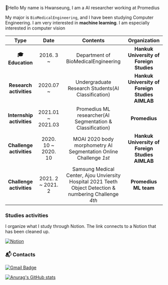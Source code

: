  :wave:Hello My name is Hwanseung, I am a AI researcher working at Promedius



My major is `BioMedicalEngineering`, and I have been studying Computer Engineering. I am very interested in **machine learning**. I am especially interested in computer vision

|           **Type**           |      **Date**       |                         **Contents**                         |                **Organization**                 |
| :--------------------------: | :-----------------: | :----------------------------------------------------------: | :---------------------------------------------: |
| **:mortar_board: Education** |      2016. 3 ~      |             Department of BioMedicalEngineering              |    **Hankuk University of Foreign Studies**     |
|   **Research activities**    |      2020.07 ~      |      Undergraduate Research Students(AI Classification)      | **Hankuk University of Foreign Studies AIMLAB** |
|  **Internship activities**   |  2021.01 ~ 2021.03  |  Promedius ML researcher(AI Segmentation & Classification)   |                  **Promedius**                  |
|   **Challenge activities**   | 2020. 10 ~ 2020. 10 | MOAI 2020 body morphometry AI Segmentation Online Challenge *1st* | **Hankuk University of Foreign Studies AIMLAB** |
|   **Challenge activities**   |  2021. 2 ~ 2021. 2  | Samsung Medical Center, Ajou Unviersity Hospital 2021 Teeth Object Detection & numbering Challenge *4th* |              **Promedius ML team**              |

### Studies activities

I organize what I study through Notion. The link connects to a Notion that has been cleaned up.

[![Notion](https://img.shields.io/badge/Notion-Sutdies-0696D7?style=plastic&logo=Notion&logoColor=white)](https://www.notion.so/Study-5afdd0d93fee45b18be1e50224a6e968)

### :mailbox_with_mail: Contacts

[![Gmail Badge](https://img.shields.io/badge/Gmail-d14836?style=flat-square&logo=Gmail&logoColor=white&link=mailto:yoohs0356@gmail.com)](mailto:yoohs0356@gmail.com) 

[![Anurag's GitHub stats](https://github-readme-stats.vercel.app/api?username=hwanseung2)](https://github.com/anuraghazra/github-readme-stats)


